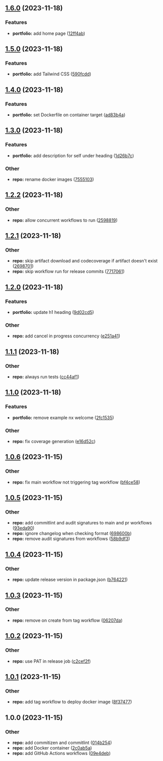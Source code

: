 ## [1.6.0](https://github.com/jasonruesch/jasonruesch/compare/v1.5.0...v1.6.0) (2023-11-18)


### Features

* **portfolio:** add home page ([12ff4ab](https://github.com/jasonruesch/jasonruesch/commit/12ff4ab60723373198ac6b760f54f0e7986f316e))

## [1.5.0](https://github.com/jasonruesch/jasonruesch/compare/v1.4.0...v1.5.0) (2023-11-18)


### Features

* **portfolio:** add Tailwind CSS ([590fcdd](https://github.com/jasonruesch/jasonruesch/commit/590fcdd1f22e7ddb1c72d22f3b30f7d0df0387dd))

## [1.4.0](https://github.com/jasonruesch/jasonruesch/compare/v1.3.0...v1.4.0) (2023-11-18)


### Features

* **portfolio:** set Dockerfile on container target ([ad83b4a](https://github.com/jasonruesch/jasonruesch/commit/ad83b4a203638d2e4c278057994db95c9b6d0da3))

## [1.3.0](https://github.com/jasonruesch/jasonruesch/compare/v1.2.2...v1.3.0) (2023-11-18)


### Features

* **portfolio:** add description for self under heading ([1d26b7c](https://github.com/jasonruesch/jasonruesch/commit/1d26b7c5c71a3b82b321b0eed25f41a777c8af13))


### Other

* **repo:** rename docker images ([7555103](https://github.com/jasonruesch/jasonruesch/commit/7555103f2490e8ff56cea1a0533395cd34d0e85a))

## [1.2.2](https://github.com/jasonruesch/jasonruesch/compare/v1.2.1...v1.2.2) (2023-11-18)


### Other

* **repo:** allow concurrent workflows to run ([2598819](https://github.com/jasonruesch/jasonruesch/commit/259881931eb8739eb70c542a76ba9e16908b15a8))

## [1.2.1](https://github.com/jasonruesch/jasonruesch/compare/v1.2.0...v1.2.1) (2023-11-18)


### Other

* **repo:** skip artifact download and codecoverage if artifact doesn't exist ([2698701](https://github.com/jasonruesch/jasonruesch/commit/26987018ce5e7b5dda9bc29b843f68030999d2eb))
* **repo:** skip workflow run for release commits ([7717061](https://github.com/jasonruesch/jasonruesch/commit/77170612a83fb20182dba6f75be5c5d5bcd26bef))

## [1.2.0](https://github.com/jasonruesch/jasonruesch/compare/v1.1.1...v1.2.0) (2023-11-18)


### Features

* **portfolio:** update h1 heading ([9d02cd5](https://github.com/jasonruesch/jasonruesch/commit/9d02cd5efe0048514a11c46cb0da53e42a40890b))


### Other

* **repo:** add cancel in progress concurrency ([e251a41](https://github.com/jasonruesch/jasonruesch/commit/e251a41b72bc88f6d06a03232208cf1800031987))

## [1.1.1](https://github.com/jasonruesch/jasonruesch/compare/v1.1.0...v1.1.1) (2023-11-18)


### Other

* **repo:** always run tests ([cc44af1](https://github.com/jasonruesch/jasonruesch/commit/cc44af144bbe35c63753b0bd9084bde0e67609c9))

## [1.1.0](https://github.com/jasonruesch/jasonruesch/compare/v1.0.6...v1.1.0) (2023-11-18)


### Features

* **portfolio:** remove example nx welcome ([2fc1535](https://github.com/jasonruesch/jasonruesch/commit/2fc1535e50748159b7bb436a1dc31b400d1a37a4))


### Other

* **repo:** fix coverage generation ([e16d52c](https://github.com/jasonruesch/jasonruesch/commit/e16d52cfa3a62a050346c939e7450e0a0b44f773))

## [1.0.6](https://github.com/jasonruesch/jasonruesch/compare/v1.0.5...v1.0.6) (2023-11-15)


### Other

* **repo:** fix main workflow not triggering tag workflow ([bf4ce58](https://github.com/jasonruesch/jasonruesch/commit/bf4ce581429385fc2ce39ce46dd03cb9d0879b6d))

## [1.0.5](https://github.com/jasonruesch/jasonruesch/compare/v1.0.4...v1.0.5) (2023-11-15)


### Other

* **repo:** add commitlint and audit signatures to main and pr workflows ([93eda90](https://github.com/jasonruesch/jasonruesch/commit/93eda90da046ce6233c15459f2a088de483af8a0))
* **repo:** ignore changelog when checking format ([698600b](https://github.com/jasonruesch/jasonruesch/commit/698600b1e71a1d4be2d96fd041499224d2cc784b))
* **repo:** remove audit signatures from workflows ([58b9df3](https://github.com/jasonruesch/jasonruesch/commit/58b9df3483b29883c1c268d846ce29ebb633009c))

## [1.0.4](https://github.com/jasonruesch/jasonruesch/compare/v1.0.3...v1.0.4) (2023-11-15)


### Other

* **repo:** update release version in package.json ([b764221](https://github.com/jasonruesch/jasonruesch/commit/b764221c2cac847dde4f816c4027efc78d63ebf2))

## [1.0.3](https://github.com/jasonruesch/jasonruesch/compare/v1.0.2...v1.0.3) (2023-11-15)


### Other

* **repo:** remove on create from tag workflow ([06207da](https://github.com/jasonruesch/jasonruesch/commit/06207da5cce9c2bf34d0391bf84107ca11deb85e))

## [1.0.2](https://github.com/jasonruesch/jasonruesch/compare/v1.0.1...v1.0.2) (2023-11-15)


### Other

* **repo:** use PAT in release job ([c2cef2f](https://github.com/jasonruesch/jasonruesch/commit/c2cef2f46cd57486041fc11e5ea1d7fedc52baf9))

## [1.0.1](https://github.com/jasonruesch/jasonruesch/compare/v1.0.0...v1.0.1) (2023-11-15)


### Other

* **repo:** add tag workflow to deploy docker image ([8f37477](https://github.com/jasonruesch/jasonruesch/commit/8f374774544509f6a83f4dc70a24a75b013d051e))

## 1.0.0 (2023-11-15)


### Other

* **repo:** add commitizen and commitlint ([014b254](https://github.com/jasonruesch/jasonruesch/commit/014b254a8b722c6abefcb9c06c758a77fd848462))
* **repo:** add Docker container ([2c0ab5a](https://github.com/jasonruesch/jasonruesch/commit/2c0ab5aa08f89030cb0f3ab095dcd247d225df73))
* **repo:** add GitHub Actions workflows ([09e4deb](https://github.com/jasonruesch/jasonruesch/commit/09e4deb9caed5ef4c2e33ca568e065af50ec6506))
